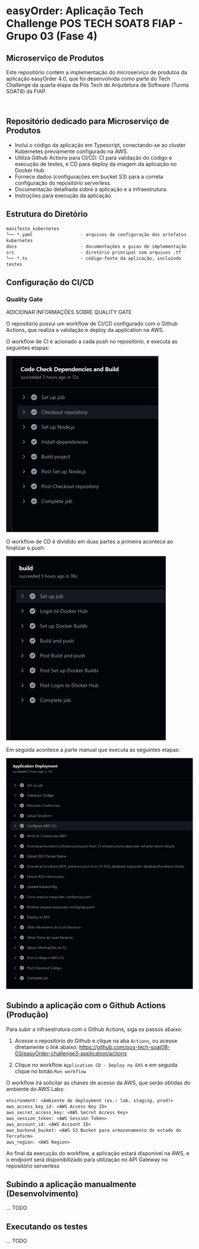 # easyOrder: Aplicação Tech Challenge POS TECH SOAT8 FIAP - Grupo 03 (Fase 4)

## Microserviço de Produtos

Este repositório contém a implementação do microserviço de produtos da aplicação easyOrder 4.0, que foi desenvolvida como parte do Tech Challenge da quarta etapa da Pós Tech de Arquitetura de Software (Turma SOAT8) da FIAP. 

&nbsp;
## Repositório dedicado para Microserviço de Produtos 
- Inclui o código da aplicação em Typescript, conectando-se ao cluster Kubernetes previamente configurado na AWS.
- Utiliza Github Actions para CI/CD: CI para validação do código e execução de testes, e CD para deploy da imagem da aplicação no Docker Hub.
- Fornece dados (configurações em bucket S3) para a correta configuração do repositório serverless.
- Documentação detalhada sobre a aplicação e a infraestrutura.
- Instruções para execução da aplicação.

## Estrutura do Diretório

```plaintext
manifesto_kubernetes        
└── *.yaml                  - arquivos de configuração dos artefatos kubernetes
docs                        - documentações e guias de implementação
src                         - diretório principal com arquivos .tf
└── *.ts                    - código-fonte da aplicação, incluindo testes
```

## Configuração do CI/CD

### Quality Gate

ADICIONAR INFORMAÇÕES SOBRE QUALITY GATE

O repositório possui um workflow de CI/CD configurado com o Github Actions, que realiza a validação e deploy da application na AWS.

O workflow de CI é acionado a cada push no repositório, e executa as seguintes etapas:

![Descrição da Imagem](docs/assets/ci-image.png)

O workflow de CD é dividido em duas partes a primeira acontece ao finalizar o push:

![Descrição da Imagem](docs/assets/cd-image1.png)

Em seguida acontece a parte manual que executa as seguintes etapas:

![Descrição da Imagem](docs/assets/cd-image2.png)

## Subindo a aplicação com o Github Actions (Produção)

Para subir a infraestrutura com o Github Actions, siga os passos abaixo:

1. Acesse o repositório do Github e clique na aba `Actions`, ou acesse diretamente o link abaixo:
 https://github.com/pos-tech-soat08-03/easyOrder-challenge3-application/actions

2. Clique no workflow `Application CD - Deploy no EKS` e em seguida clique no botão `Run workflow`

O workflow irá solicitar as chaves de acesso da AWS, que serão obtidas do ambiente do AWS Labs:

```plaintext
environment: <Ambiente de deployment (ex.: lab, staging, prod)>
aws_access_key_id: <AWS Access Key ID>
aws_secret_access_key: <AWS Secret Access Key>
aws_session_token: <AWS Session Token>
aws_account_id: <AWS Account ID>
aws_backend_bucket: <AWS S3 Bucket para armazenamento do estado do Terraform>
aws_region: <AWS Region>
```

Ao final da execução do workflow, a aplicação estará disponível na AWS, e o endpoint será disponibilizado para utilização no API Gateway no repositório serverless

## Subindo a aplicação manualmente (Desenvolvimento)

... TODO

## Executando os testes

... TODO
